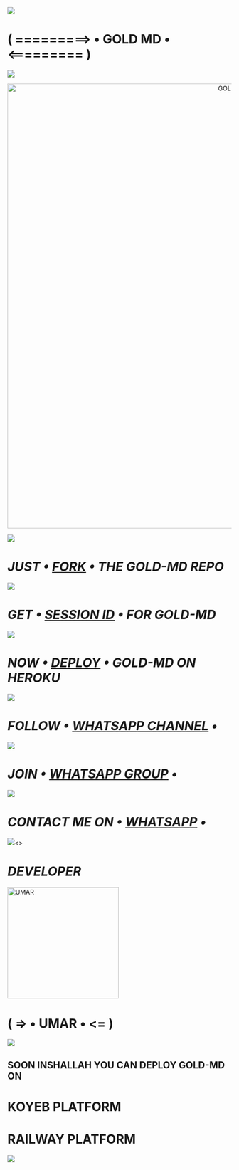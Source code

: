 <a><img src='https://i.imgur.com/LyHic3i.gif'/></a>
# ( =========> • GOLD MD • <========= )
<a><img src='https://i.imgur.com/LyHic3i.gif'/></a>
<p align="center">
  <a href="https://github.com/D4X-UMAR">
    <img alt="GOLD-MD" height="1000" src="https://i.ibb.co/hWxbtg1/GOLD-MD-PIC-MADE-BY-UMAR.jpg">
  </a>
</p>
<a><img src='https://i.imgur.com/LyHic3i.gif'/></a>

# *_JUST • [FORK](https://dashboard.heroku.com/new?template=https://github.com/D4X-UMAR/GOLD-MD/fork) • THE GOLD-MD REPO_*

<a><img src='https://i.imgur.com/LyHic3i.gif'/></a>

# *_GET • [SESSION ID](https://gold-md-servers-33-d49ebae8dc4e.herokuapp.com) • FOR GOLD-MD_*

<a><img src='https://i.imgur.com/LyHic3i.gif'/></a>

# *_NOW • [DEPLOY](https://dashboard.heroku.com/new?button-url=https://github.com/D4X-UMAR/GOLD-MD&template=https://github.com/D4X-UMAR/GOLD-MD) • GOLD-MD ON HEROKU_*

<a><img src='https://i.imgur.com/LyHic3i.gif'/></a>

# *_FOLLOW • [WHATSAPP CHANNEL](https://whatsapp.com/channel/0029VaZtuAxLI8YeUWRXBg3Y) •_*

<a><img src='https://i.imgur.com/LyHic3i.gif'/></a>

# *_JOIN • [WHATSAPP GROUP](https://chat.whatsapp.com/II4CelPFUvIFeK6f8hdJuX) •_*

<a><img src='https://i.imgur.com/LyHic3i.gif'/></a>

# *_CONTACT ME ON • [WHATSAPP](https://wa.me/233201817959) •_*

<a><img src='https://i.imgur.com/LyHic3i.gif'/><>

# *_DEVELOPER_*
<a href="https://github.com/D4X-UMAR"><img src="https://i.ibb.co/wspzc9t/IMG-20240328-WA0000.jpg" width="250" height="250" alt="UMAR"/></a>
# ( => • UMAR • <= )

<a><img src='https://i.imgur.com/LyHic3i.gif'/></a>

## SOON INSHALLAH YOU CAN DEPLOY GOLD-MD ON
# KOYEB PLATFORM
# RAILWAY PLATFORM
<a><img src='https://i.imgur.com/LyHic3i.gif'/></a>
